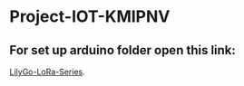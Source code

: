 # Project-IOT-KMIPNV

## For set up arduino folder open this link:
[LilyGo-LoRa-Series](http://www.arduino.cc/en/main/software](https://github.com/Xinyuan-LilyGO/LilyGo-LoRa-Series/tree/master)https://github.com/Xinyuan-LilyGO/LilyGo-LoRa-Series/tree/master).

